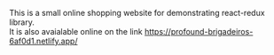 This is a small online shopping website for demonstrating react-redux library.<br>
It is also avaialable online on the link https://profound-brigadeiros-6af0d1.netlify.app/
